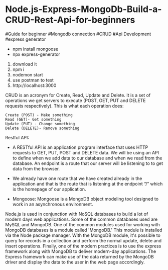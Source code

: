 # Node.js-Express-MongoDb-Build-a-CRUD-Rest-Api-for-beginners
#Guide for beginner #Mongodb connection #CRUD #Api Development
#express generator


- npm install mongoose
- npx express-generator


1. download it
2. npm i
3. nodemon start
4. use postman to test
5. http://localhost:3000


CRUD is an acronym for Create, Read, Update and Delete.
It is a set of operations we get servers to execute (POST, GET, PUT and DELETE requests respectively).
This is what each operation does:

    Create (POST) - Make something
    Read (GET)- Get something
    Update (PUT) - Change something
    Delete (DELETE)- Remove something
    
Restful API: 

- A RESTful API is an application program interface that uses HTTP requests to GET, PUT, POST and DELETE data. We will be using an API to define when we add data to our database and when we read from the database. An endpoint is a route that our server will be listening to to get data from the browser.

 - We already have one route that we have created already in the application and that is the route that is listening at the endpoint “/” which is the homepage of our application.
   
- Mongoose: Mongoose is a MongoDB object modeling tool designed to work in an asynchronous environment.

Node.js is used in conjunction with NoSQL databases to build a lot of modern days web applications.
Some of the common databases used are MySQL and MongoDB.
One of the common modules used for working with MongoDB databases is a module called 'MongoDB.'
This module is installed via the Node package manager.
With the MongoDB module, it's possible to query for records in a collection and perform the normal update, delete and insert operations.
Finally, one of the modern practices is to use the express framework along with MongoDB to deliver modern-day applications.
The Express framework can make use of the data returned by the MongoDB driver and display the data to the user in the web page accordingly.


